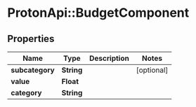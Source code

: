# ProtonApi::BudgetComponent

## Properties
Name | Type | Description | Notes
------------ | ------------- | ------------- | -------------
**subcategory** | **String** |  | [optional] 
**value** | **Float** |  | 
**category** | **String** |  | 


